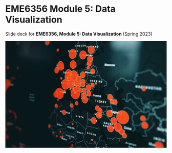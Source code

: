 # EME6356 Module 5: Data Visualization

Slide deck for **EME6356, Module 5: Data Visualization** (Spring 2023)

![](img/5-data-viz.jpg)
